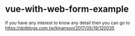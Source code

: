 # vue-with-web-form-example
If you have any interest to know any detail then you can go to <a href="https://dotblogs.com.tw/kinanson/2017/05/19/120035">https://dotblogs.com.tw/kinanson/2017/05/19/120035</a>
